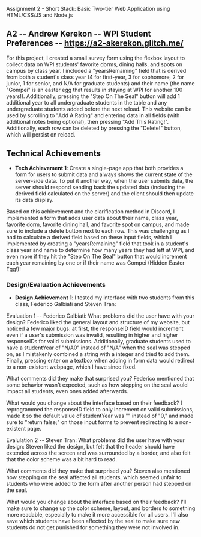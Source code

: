 Assignment 2 - Short Stack: Basic Two-tier Web Application using HTML/CSS/JS and Node.js

## A2 -- Andrew Kerekon -- WPI Student Preferences -- https://a2-akerekon.glitch.me/
For this project, I created a small survey form using the flexbox layout to collect data on WPI students' favorite dorms, dining halls, and spots on campus by class year. I included a "yearsRemaining" field that is derived from both a student's class year (4 for first-year, 3 for sophomore, 2 for junior, 1 for senior, and N/A for graduate students) and their name (the name "Gompei" is an easter egg that results in staying at WPI for another 100 years!). Additionally, pressing the "Step On The Seal" button will add 1 additional year to all undergraduate students in the table and any undergraduate students added before the next reload. This website can be used by scrolling to "Add A Rating" and entering data in all fields (with additional notes being optional), then pressing "Add This Rating!". Additionally, each row can be deleted by pressing the "Delete!" button, which will persist on reload. 

## Technical Achievements
- **Tech Achievement 1**: Create a single-page app that both provides a form for users to submit data and always shows the current state of the server-side data. To put it another way, when the user submits data, the server should respond sending back the updated data (including the derived field calculated on the server) and the client should then update its data display. 

Based on this achievement and the clarification method in Discord, I implemented a form that adds user data about their name, class year, favorite dorm, favorite dining hall, and favorite spot on campus, and made sure to include a delete button next to each row. This was challenging as I had to calculate a derived field based on these input fields, which I implemented by creating a "yearsRemaining" field that took in a student's class year and name to determine how many years they had left at WPI, and even more if they hit the "Step On The Seal" button that would increment each year remaining by one or if their name was Gompei (Hidden Easter Egg!)!

### Design/Evaluation Achievements
- **Design Achievement 1**: I tested my interface with two students from this class, Federico Galbiati and Steven Tran:

Evaluation 1 -- Federico Galbiati:
What problems did the user have with your design? Federico liked the general layout and structure of my website, but noticed a few major bugs: at first, the responseID field would increment even if a user's submission was invalid, resulting in higher and higher responseIDs for valid submissions. Additionally, graduate students used to have a studentYear of "N/A0" instead of "N/A" when the seal was stepped on, as I mistakenly combined a string with a integer and tried to add them. Finally, pressing enter on a textbox when adding in form data would redirect to a non-existent webpage, which I have since fixed.

What comments did they make that surprised you? Federico mentioned that some behavior wasn't expected, such as how stepping on the seal would impact all students, even ones added afterwards.

What would you change about the interface based on their feedback? I reprogrammed the responseID field to only increment on valid submissions, made it so the default value of studentYear was "" instead of "0," and made sure to "return false;" on those input forms to prevent redirecting to a non-existent page.


Evalulation 2 -- Steven Tran:
What problems did the user have with your design: Steven liked the design, but felt that the header should have extended across the screen and was surrounded by a border, and also felt that the color scheme was a bit hard to read.

What comments did they make that surprised you? Steven also mentioned how stepping on the seal affected all students, which seemed unfair to students who were added to the form after another person had stepped on the seal.

What would you change about the interface based on their feedback? I'll make sure to change up the color scheme, layout, and borders to something more readable, especially to make it more accessible for all users. I'll also save which students have been affected by the seal to make sure new students do not get punished for something they were not involved in.  

